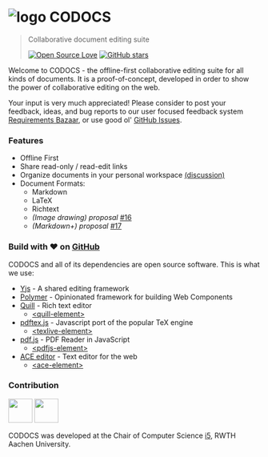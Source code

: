 # ![logo](https://codocs.y-js.org/images/manifest/icon-32x32.png) CODOCS
> Collaborative document editing suite
>
> [![Open Source Love](https://badges.frapsoft.com/os/v3/open-source.svg?v=103)](https://github.com/y-js/codocs/) [![GitHub stars](https://img.shields.io/github/stars/y-js/codocs.svg?style=flat-square)](https://github.com/y-js/codocs/stargazers)


Welcome to CODOCS - the offline-first collaborative editing suite for all
kinds of documents. It is a proof-of-concept, developed in order to show
the power of collaborative editing on the web.

Your input is very much appreciated! Please consider to post your feedback, ideas, and bug reports to our user focused feedback system [Requirements Bazaar](), or use good ol' [GitHub Issues](https://github.com/y-js/codocs/issues).

### Features

* Offline First
* Share read-only / read-edit links
* Organize documents in your personal workspace [(discussion)](https://github.com/y-js/codocs/issues/20)
* Document Formats:
  * Markdown
  * LaTeX
  * Richtext
  * *(Image drawing) proposal* [#16](https://github.com/y-js/codocs/issues/16)
  * *(Markdown+) proposal* [#17](https://github.com/y-js/codocs/issues/17)


### Build with &#10084; on [GitHub](https://github.com/y-js/codocs/)

CODOCS and all of its dependencies are open source software. This is what we use:

* [Yjs](https://github.com/y-js/yjs) - A shared editing framework
* [Polymer](https://github.com/Polymer/polymer) - Opinionated framework for building Web Components
* [Quill](https://github.com/quilljs/quill) - Rich text editor
  * [&lt;quill-element&gt;](https://github.com/dmonad/quill-element)
* [pdftex.js](https://github.com/dmonad/pdftex.js) - Javascript port of the popular TeX engine
  * [&lt;texlive-element&gt;](https://github.com/dmonad/texlive-element)
* [pdf.js](https://github.com/mozilla/pdf.js) - PDF Reader in JavaScript
  * [&lt;pdfjs-element&gt;](https://github.com/dmonad/pdfjs-element)
* [ACE editor](https://github.com/ajaxorg/ace) - Text editor for the web
  * [&lt;ace-element&gt;](https://github.com/dmonad/ace-element)

### Contribution
[<img src="http://dbis.rwth-aachen.de/cms/images/logo.jpg" height="48">](https://github.com/rwth-acis) [<img src="http://y-js.org/images/yjs.png" height="48">](https://github.com/y-js/)

CODOCS was developed at the Chair of Computer Science [i5](https://github.com/rwth-acis), RWTH Aachen University. 

